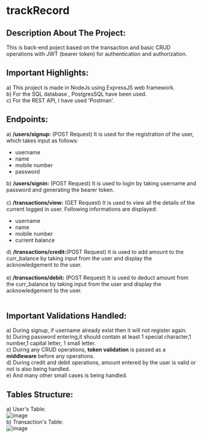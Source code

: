 # trackRecord
## Description About The Project:
This is back-end poject based on the transaction and basic CRUD operations with JWT (bearer token) for authentication and authorization.<br>
## Important Highlights:
a) This project is made in NodeJs using ExpressJS web framework.<br>
b) For the SQL database , PostgresSQL have been used.<br>
c) For the REST API, I have used 'Postman'.<br>
## Endpoints:
a) <b>/users/signup:</b> (POST Request) It is used for the registration of the user, which takes input as follows:<br>
<ul>
  <li>username</li>
  <li>name</li>
  <li>mobile number</li>
  <li>password</li>
</ul>

b) <b>/users/signin:</b> (POST Request) It is used to login by taking username and password and generating the bearer token.<br><br>
c) <b>/transactions/view:</b> (GET Request) It is used to view all the details of the current logged in user. Following informations are displayed:<br>
  
<ul>
  <li>username</li>
  <li>name</li>
  <li>mobile number</li>
  <li>current balance</li>
</ul>

d) <b>/transactions/credit:</b>(POST Request) It is used to add amount to the curr_balance by taking input from the user and display the acknowledgement to the user.<br><br>
e) <b>/transactions/debit:</b> (POST Request) It is used to deduct amount from the curr_balance by taking input from the user and display the acknowledgement to the user.<br><br>

## Important Validations Handled:
a) During signup, if username already exist then it will not register again.<br>
b) During password entering,it should contain at least 1 special character,1 number,1 capital letter, 1 small letter.<br>
c) Duirng any CRUD operations, <b>token validation</b> is passed as a <b>middleware</b> before any operations.<br>
d) During credit and debit operations, amount entered by the user is valid or not is also being handled.<br>
e) And many other small cases is being handled.<br>

## Tables Structure:
a) User's Table:<br>
![image](https://user-images.githubusercontent.com/70429608/170790248-796bbe27-f6eb-4d46-9a23-44c599b675a4.png)
<br>
b) Transaction's Table:<br>
![image](https://user-images.githubusercontent.com/70429608/170790351-bad709cf-5f0c-44df-bc4e-c67f63e5f429.png)
